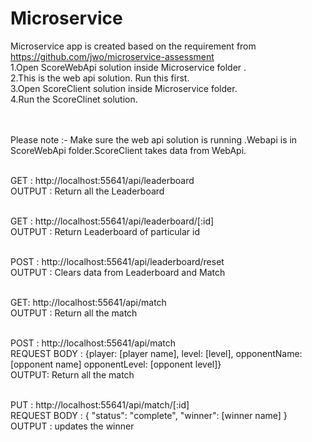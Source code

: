# Microservice
Microservice  app is created based on the requirement from https://github.com/jwo/microservice-assessment <br/>
1.Open ScoreWebApi solution inside Microservice folder .</br>
2.This is the web api solution. Run this first.</br>
3.Open ScoreClient solution inside Microservice folder.</br>
4.Run the ScoreClinet solution.</br>
</br> </br>

Please note :- Make sure the web api solution is running .Webapi is in ScoreWebApi folder.ScoreClient takes data from WebApi.

</br>
GET : http://localhost:55641/api/leaderboard </br>
OUTPUT : Return all the Leaderboard</br></br>

GET : http://localhost:55641/api/leaderboard/[:id] </br>
OUTPUT : Return Leaderboard of particular id </br></br>

POST : http://localhost:55641/api/leaderboard/reset</br>
OUTPUT : Clears data from Leaderboard and Match</br></br>

GET: http://localhost:55641/api/match</br>
OUTPUT : Return all the match</br></br>

POST : http://localhost:55641/api/match</br>
REQUEST BODY :  {player: [player name], level: [level], opponentName:[opponent name] opponentLevel: [opponent level]} </br>
OUTPUT: Return all the match</br></br>

PUT : http://localhost:55641/api/match/[:id]</br>
REQUEST BODY : { "status": "complete",  "winner": [winner name] } </br>
OUTPUT : updates the winner
